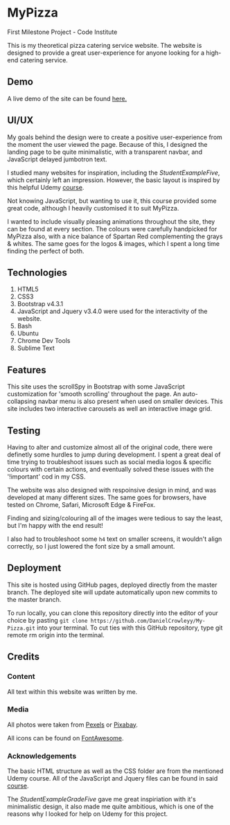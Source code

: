 # MyPizza
First Milestone Project - Code Institute

This is my theoretical pizza catering service website. The website is designed to provide a great user-experience for anyone looking 
for a high-end catering service.

## Demo
A live demo of the site can be found [here.](https://danielcrowleyy.github.io/My-Pizza/)

## UI/UX
My goals behind the design were to create a positive user-experience from the moment the user viewed the page.
Because of this, I designed the landing page to be quite minimalistic, with a transparent navbar, 
and JavaScript delayed jumbotron text.

I studied many websites for inspiration, including the *StudentExampleFive*, which certainly left an impression.
However, the basic layout is inspired by this helpful Udemy [course](https://www.udemy.com/learn-bootstrap-4-by-creating-an-advanced-bootstrap-theme/).

Not knowing JavaScript, but wanting to use it, this course provided some great code, although I heavily customised it to suit MyPizza.

I wanted to include visually pleasing animations throughout the site, they can be found at every section.
The colours were carefully handpicked for MyPizza also, with a nice balance of Spartan Red complementing the grays & whites.
The same goes for the logos & images, which I spent a long time finding the perfect of both.

## Technologies
1. HTML5
2. CSS3
3. Bootstrap v4.3.1
4. JavaScript and Jquery v3.4.0 were used for the interactivity of the website.
5. Bash
6. Ubuntu
7. Chrome Dev Tools
8. Sublime Text


## Features 
This site uses the scrollSpy in Bootstrap with some JavaScript customization for  'smooth scrolling' throughout the page.
An auto-collapsing navbar menu is also present when used on smaller devices.
This site includes two interactive carousels as well an interactive image grid.

## Testing
Having to alter and customize almost all of the original code, there were definetly some hurdles to jump during development.
I spent a great deal of time trying to troubleshoot issues such as social media logos & specific colours with certain actions,
and eventually solved these issues with the '!important' cod in my CSS.

The website was also designed with respoinsive design in mind, and was developed at many different sizes. The same goes for browsers,
have tested on Chrome, Safari, Microsoft Edge & FireFox.

Finding and sizing/colouring all of the images were tedious to say the least, but I'm happy with the end result!

I also had to troubleshoot some `h4` text on smaller screens, it wouldn't align correctly, so I just lowered the font size by a small amount.

## Deployment
This site is hosted using GitHub pages, deployed directly from the master branch. The deployed site will update 
automatically upon new commits to the master branch.

To run locally, you can clone this repository directly into the editor of your choice by pasting
`git clone https://github.com/DanielCrowleyy/My-Pizza.git` into your terminal. 
To cut ties with this GitHub repository, type git remote rm origin into the terminal.

## Credits

### Content 
All text within this website was written by me.

### Media
All photos were taken from [Pexels](https://www.pexels.com/) or [Pixabay](https://pixabay.com/).

All icons can be found on [FontAwesome](https://fontawesome.com/).

### Acknowledgements
The basic HTML structure as well as the CSS folder are from the mentioned Udemy course. All of the JavaScript and Jquery files can be found in said [course](https://www.udemy.com/learn-bootstrap-4-by-creating-an-advanced-bootstrap-theme/).

The *StudentExampleGradeFive* gave me great inspiriation with it's minimalistic design, it also made me quite ambitious, which is one of the reasons why I looked for help on Udemy for this project.
